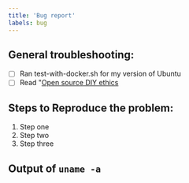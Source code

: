 ```yaml
---
title: 'Bug report'
labels: bug
---
```


## General troubleshooting:

- [ ] Ran test-with-docker.sh for my version of Ubuntu
- [ ] Read "[Open source DIY ethics](https://arp242.net/weblog/diy.html)

## Steps to Reproduce the problem:

  1. Step one
  2. Step two
  3. Step three

## Output of `uname -a`

